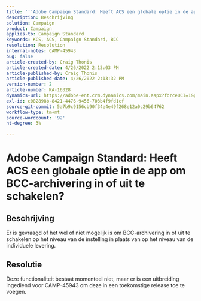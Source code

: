 ```yaml
---
title: '''Adobe Campaign Standard: Heeft ACS een globale optie in de app om BCC-archivering in of uit te schakelen?'
description: Beschrijving
solution: Campaign
product: Campaign
applies-to: Campaign Standard
keywords: KCS, ACS, Campaign Standard, BCC
resolution: Resolution
internal-notes: CAMP-45943
bug: false
article-created-by: Craig Thonis
article-created-date: 4/26/2022 2:13:03 PM
article-published-by: Craig Thonis
article-published-date: 4/26/2022 2:13:32 PM
version-number: 2
article-number: KA-16328
dynamics-url: https://adobe-ent.crm.dynamics.com/main.aspx?forceUCI=1&pagetype=entityrecord&etn=knowledgearticle&id=5c2173f6-6ac5-ec11-a7b6-0022480a138b
exl-id: c082898b-8421-4476-9456-703b4f9fd1cf
source-git-commit: 5a7b9c9156cb90f34e4e49f268e12a0c29b64762
workflow-type: tm+mt
source-wordcount: '92'
ht-degree: 3%

---
```


# Adobe Campaign Standard: Heeft ACS een globale optie in de app om BCC-archivering in of uit te schakelen?

## Beschrijving


Er is gevraagd of het wel of niet mogelijk is om BCC-archivering in of uit te schakelen op het niveau van de instelling in plaats van op het niveau van de individuele levering.


## Resolutie


Deze functionaliteit bestaat momenteel niet, maar er is een uitbreiding ingediend voor CAMP-45943 om deze in een toekomstige release toe te voegen.
